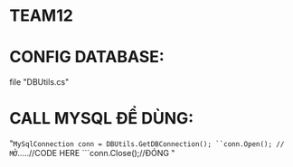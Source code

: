 # TEAM12
# CONFIG DATABASE:
file "DBUtils.cs"
# CALL MYSQL ĐỂ DÙNG:
"``` MySqlConnection conn = DBUtils.GetDBConnection();
            ``conn.Open(); // MỞ
            ```.....//CODE HERE
        ```conn.Close();//ĐÓNG
"
